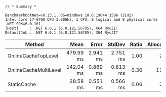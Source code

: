 ```
// * Summary *

BenchmarkDotNet=v0.13.1, OS=Windows 10.0.19044.1586 (21H2)
Intel Core i7-9700 CPU 3.00GHz, 1 CPU, 8 logical and 8 physical cores
.NET SDK=6.0.101
[Host]     : .NET 6.0.1 (6.0.121.56705), X64 RyuJIT
DefaultJob : .NET 6.0.1 (6.0.121.56705), X64 RyuJIT
```

| Method                |      Mean |    Error |   StdDev | Ratio | Allocated |
|-----------------------|----------:|---------:|---------:|------:|----------:|
| OnlineCacheTopLevel   | 479.99 ms | 2.941 ms | 2.751 ms |  1.00 |      2 KB |
| OnlineCacheMultiLevel | 142.04 ms | 0.869 ms | 0.813 ms |  0.30 |     17 KB |
| StaticCache           |  28.58 ms | 0.551 ms | 0.566 ms |  0.06 |      2 KB |
